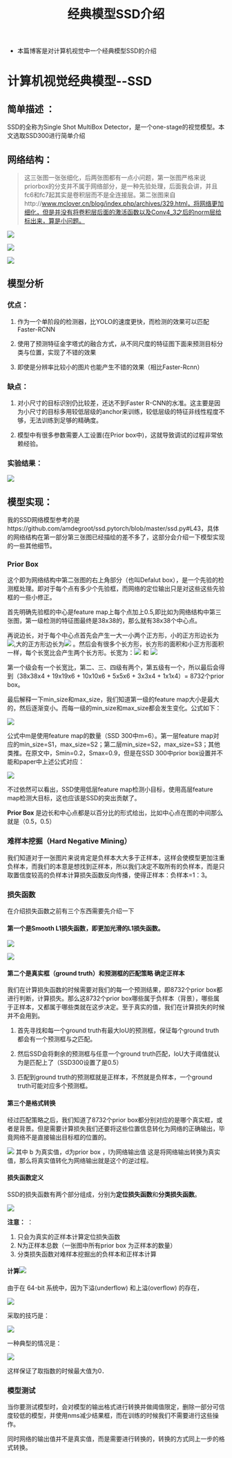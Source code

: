 ﻿---
layout: post
title:  "经典模型SSD介绍"
data: 星期日, 15. 十二月 2019 01:38下午 
categories: 视觉
tags: 经典模型
---
* 本篇博客是对计算机视觉中一个经典模型SSD的介绍

# 计算机视觉经典模型--SSD
## 简单描述  ：
 SSD的全称为Single Shot MultiBox Detector，是一个one-stage的视觉模型。本文选取SSD300进行简单介绍

## 网络结构：
>这三张图一张张细化，后两张图都有一点小问题，第一张图严格来说priorbox的分支并不属于网络部分，是一种先验处理，后面我会讲，并且fc6和fc7起其实是卷积层而不是全连接层。第二张图来自http://www.mclover.cn/blog/index.php/archives/329.html，将网络更加细化，但是并没有将卷积层后面的激活函数以及Conv4_3之后的norm层给标出来，算是小问题。

![](https://github.com/LLLibra/LLLibra.github.io/raw/master/_posts/imgs/20191215-135056.png)


![](https://github.com/LLLibra/LLLibra.github.io/raw/master/_posts/imgs/20191215-134401.png)


![](https://github.com/LLLibra/LLLibra.github.io/raw/master/_posts/imgs/20191215-134336.png)


## 模型分析
### 优点：
1. 作为一个单阶段的检测器，比YOLO的速度更快，而检测的效果可以匹配Faster-RCNN

2.   使用了预测特征金字塔式的融合方式，从不同尺度的特征图下面来预测目标分类与位置，实现了不错的效果

3. 即使是分辨率比较小的图片也能产生不错的效果（相比Faster-Rcnn）

### 缺点：
1.  对小尺寸的目标识别仍比较差，还达不到Faster R-CNN的水准。这主要是因为小尺寸的目标多用较低层级的anchor来训练，较低层级的特征非线性程度不够，无法训练到足够的精确度。

2. 模型中有很多参数需要人工设置(在Prior box中)，这就导致调试的过程非常依赖经验。 

### 实验结果：

![](https://github.com/LLLibra/LLLibra.github.io/raw/master/_posts/imgs/20191217-165208.png)




## 模型实现：
我的SSD网络模型参考的是https://github.com/amdegroot/ssd.pytorch/blob/master/ssd.py#L43，具体的网络结构在第一部分第三张图已经描绘的差不多了，这部分会介绍一下模型实现的一些其他细节。
### Prior Box

   这个即为网络结构中第二张图的右上角部分（也叫Defalut box），是一个先验的检测框处理。即对于每个点有多少个先验框，而网络的定位输出只是对这些这些先验框的一些小修正。
	
首先明确先验框的中心是feature map上每个点加上0.5,即比如为网络结构中第三张图，第一级检测的特征图最终是38x38的，那么就有38x38个中心点。
	
再说边长，对于每个中心点首先会产生一大一小两个正方形，小的正方形边长为![](https://github.com/LLLibra/LLLibra.github.io/raw/master/_posts/imgs/20191215-145849.png),大的正方形边长为![](https://github.com/LLLibra/LLLibra.github.io/raw/master/_posts/imgs/20191215-145750.png)
。然后会有很多个长方形，长方形的面积和小正方形面积一样，每个长宽比会产生两个长方形。长宽为：![](https://github.com/LLLibra/LLLibra.github.io/raw/master/_posts/imgs/20191215-150806.png) 和 ![](https://github.com/LLLibra/LLLibra.github.io/raw/master/_posts/imgs/20191215-150813.png)

第一个级会有一个长宽比，第二、三、四级有两个，第五级有一个，所以最后会得到（38x38x4 + 19x19x6 + 10x10x6 + 5x5x6 + 3x3x4 + 1x1x4）= 8732个prior box。

最后解释一下min_size和max_size，我们知道第一级的feature map大小是最大的，然后逐渐变小。而每一级的min_size和max_size都会发生变化。公式如下：

![](https://github.com/LLLibra/LLLibra.github.io/raw/master/_posts/imgs/20191215-150338.png)

公式中m是使用feature map的数量（SSD 300中m=6）。第一层feature map对应的min_size=S1，max_size=S2；第二层min_size=S2，max_size=S3；其他类推。在原文中，Smin=0.2，Smax=0.9，但是在SSD 300中prior box设置并不能和paper中上述公式对应：

![](https://github.com/LLLibra/LLLibra.github.io/raw/master/_posts/imgs/20191215-150507.png)



不过依然可以看出，SSD使用低层feature map检测小目标，使用高层feature map检测大目标，这也应该是SSD的突出贡献了。

**Prior Box** 是边长和中心点都是以百分比的形式给出，比如中心点在图的中间那么就是（0.5，0.5）

### 难样本挖掘（Hard Negative Mining）
我们知道对于一张图片来说肯定是负样本大大多于正样本，这样会使模型更加注重负样本，而我们的本意是想找到正样本，所以我们决定不取所有的负样本，而是只取置信度较高的负样本计算损失函数反向传播，使得正样本：负样本=1：3。

### 损失函数 
在介绍损失函数之前有三个东西需要先介绍一下

#### 第一个是**Smooth L1损失函数**，即更加光滑的L1损失函数。

![](https://github.com/LLLibra/LLLibra.github.io/raw/master/_posts/imgs/20191215-141033.png)

![](https://github.com/LLLibra/LLLibra.github.io/raw/master/_posts/imgs/20191215-141105.png)

#### 第二个是真实框（ground truth）和预测框的**匹配策略** 确定正样本
我们在计算损失函数的时候需要对我们的每一个预测结果，即8732个prior box都进行判断，计算损失。那么这8732个prior box哪些属于负样本（背景），哪些属于正样本，又都属于哪些类就在这步决定。至于真实的值，我们在计算损失的时候并不会用到。

1. 首先寻找和每一个ground truth有最大IoU的预测框，保证每个ground truth都会有一个预测框与之匹配。

2. 然后SSD会将剩余的预测框与任意一个ground truth匹配，IoU大于阈值就认为是匹配上了（SSD300设置了是0.5）

3. 匹配到ground truth的预测框就是正样本，不然就是负样本，一个ground truth可能对应多个预测框。

#### 第三个是格式转换
  经过匹配策略之后，我们知道了8732个prior box都分别对应的是哪个真实框，或者是背景。但是需要计算损失我们还要将这些位置信息转化为网络的正确输出，毕竟网络不是直接输出目标框的位置的。
  
  ![](https://github.com/LLLibra/LLLibra.github.io/raw/master/_posts/imgs/20191217-104920.png)
其中 b 为真实值，d为prior box ，l为网络输出值
这是将网络输出转换为真实值，那么将真实值转化为网络输出就是这个的逆过程。

#### 损失函数定义
SSD的损失函数有两个部分组成，分别为**定位损失函数**和**分类损失函数**。
	
![](https://github.com/LLLibra/LLLibra.github.io/raw/master/_posts/imgs/20191215-140603.png)


**注意：** ：
1. 只会为真实的正样本计算定位损失函数
2. N为正样本总数（一张图中所有prior box 为正样本的数量）
3. 分类损失函数对难样本挖掘出的负样本和正样本计算

#### 计算![](https://github.com/LLLibra/LLLibra.github.io/raw/master/_posts/imgs/20191217-104220.png)

由于在 64-bit 系统中，因为下溢(underflow) 和上溢(overflow) 的存在，

![](https://github.com/LLLibra/LLLibra.github.io/raw/master/_posts/imgs/20191217-104338.png)

采取的技巧是：

![](https://github.com/LLLibra/LLLibra.github.io/raw/master/_posts/imgs/20191217-104347.png)

一种典型的情况是：

![](https://github.com/LLLibra/LLLibra.github.io/raw/master/_posts/imgs/20191217-104358.png)

这样保证了取指数的时候最大值为0．


### 模型测试
   当你要测试模型时，会对模型的输出格式进行转换并做阈值限定，删除一部分可信度较低的模型，并使用nms减少结果框，而在训练的时候我们不需要进行这些操作。
   
  同时网络的输出值并不是真实值，而是需要进行转换的，转换的方式同上一步的格式转换。
  



































